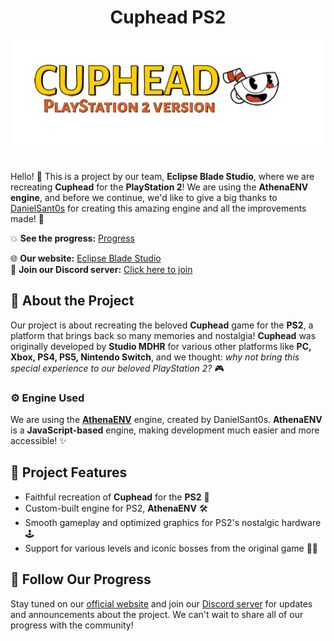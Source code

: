 <h1 align="center"> Cuphead PS2</h1>
<p align="center">
  <img src="src/Logo/cuphead.png" alt="cuphead">
</p>

# 

Hello! 👋 This is a project by our team, **Eclipse Blade Studio**, where we are recreating **Cuphead** for the **PlayStation 2**! We are using the **AthenaENV engine**, and before we continue, we'd like to give a big thanks to [DanielSant0s](https://github.com/DanielSant0s) for creating this amazing engine and all the improvements made! 🙌

💥 **See the progress:** [Progress](https://www.canva.com/design/DAGSv92U28M/ydYXpb5NwzYaBUIV4kkPfg/view)

🌐 **Our website:** [Eclipse Blade Studio](https://www.eclipsebladestudio.com.br)  
💬 **Join our Discord server:** [Click here to join](https://discord.gg/DCWj9KHKh4)

## 🎯 About the Project

Our project is about recreating the beloved **Cuphead** game for the **PS2**, a platform that brings back so many memories and nostalgia! **Cuphead** was originally developed by **Studio MDHR** for various other platforms like **PC, Xbox, PS4, PS5, Nintendo Switch**, and we thought: _why not bring this special experience to our beloved PlayStation 2?_ 🎮

### ⚙️ Engine Used

We are using the **[AthenaENV](https://github.com/DanielSant0s/AthenaEnv)** engine, created by DanielSant0s. **AthenaENV** is a **JavaScript-based** engine, making development much easier and more accessible! ✨

## 🔧 Project Features

- Faithful recreation of **Cuphead** for the **PS2** 📀
- Custom-built engine for PS2, **AthenaENV** 🛠️
- Smooth gameplay and optimized graphics for PS2's nostalgic hardware 🕹️
- Support for various levels and iconic bosses from the original game 🎩👹

## 📢 Follow Our Progress

Stay tuned on our [official website](https://www.eclipsebladestudio.com.br) and join our [Discord server](https://discord.gg/DCWj9KHKh4) for updates and announcements about the project. We can't wait to share all of our progress with the community!
